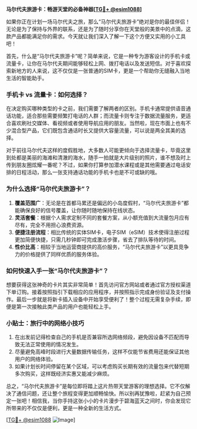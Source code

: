 **马尔代夫旅游卡：畅游天堂的必备神器[[TG💪+ @esim1088](https://t.me/s/esim1088)]**

如果你正在计划一场马尔代夫之旅，那么“马尔代夫旅游卡”绝对是你的最佳伴侣！无论是为了保持与外界的联系，还是为了随时分享你在天堂般的美景中的点滴，这款产品都能满足你的需求。今天就让我们深入了解一下这个方便又实用的小工具吧！

首先，什么是“马尔代夫旅游卡”呢？简单来说，它是一种专为游客设计的手机卡或流量卡，让你在马尔代夫期间能够轻松上网、拨打电话以及发送短信。对于喜欢探索新地方的人来说，这不仅仅是一张普通的SIM卡，更是一个帮助你无缝融入当地生活的智能助手。

### **手机卡 vs 流量卡：如何选择？**

在决定购买哪种类型的卡之前，我们需要了解两者的区别。手机卡通常提供语音通话功能，适合那些需要频繁打电话的人群；而流量卡则专注于数据流量服务，更适合喜欢刷社交媒体、看视频或者使用导航应用的朋友。当然啦，现在市面上也有不少混合型产品，它们既包含通话时长又提供大容量流量，可以说是两全其美的选择。

对于前往马尔代夫这样的度假胜地，大多数人可能更倾向于选择流量卡，毕竟这里到处都是美丽的海滩和清澈的海水，随手一拍就是大片级别的照片，谁不想及时上传到朋友圈炫耀一番呢？不过，如果你打算参加潜水课程或是其他需要通过电话安排的日程活动，那么一张支持通话功能的手机卡也是不可或缺的哦。

### **为什么选择“马尔代夫旅游卡”？**

1. **覆盖范围广**：无论是在首都马累还是偏远的小岛度假村，“马尔代夫旅游卡”都能确保良好的信号覆盖，让你随时随地保持在线状态。
2. **灵活套餐**：根据个人需求定制不同的套餐方案，从小额充值到大流量包月应有尽有，完全不用担心浪费资源。
3. **便捷注册流程**：相比传统的实体SIM卡，电子SIM（eSIM）技术使得注册过程更加简便快捷，只需几秒钟即可完成激活步骤，省去了排队等待的时间。
4. **性价比高**：相较于当地运营商提供的高价服务，“马尔代夫旅游卡”以更具竞争力的价格提供了同样优质的服务体验。

### **如何快速入手一张“马尔代夫旅游卡”？**

想要获得这张神奇的卡片其实非常简单！首先访问官方网站或者通过官方授权渠道下单订购。接着按照指引下载相应的应用程序，并按照指示完成身份验证及支付操作。最后一步就是将新卡插入设备中开始享受便利了！整个过程无需复杂手续，即便是第一次接触此类产品的用户也能轻松上手。

### **小贴士：旅行中的网络小技巧**

1. 在出发前记得检查自己的手机是否兼容所选网络频段，避免因设备不匹配而导致无法正常使用的情况发生。
2. 尽量避免高峰时段进行大量数据传输任务，这样不仅能节省费用还能保证其他用户的网络体验。
3. 如果计划长时间停留在某个区域，可以考虑购买长期有效的流量包来代替短期多次购买，这样既经济实惠又能减少麻烦。

总之，“马尔代夫旅游卡”是每位即将踏上这片热带天堂游客的理想选择。它不仅解决了通信问题，还让整个旅程变得更加顺畅愉快。所以别再犹豫啦，赶紧为自己预定一张吧！相信我，当你手持这张小小的卡片漫步于碧海蓝天之间时，你会发现它所带来的不仅仅是便利，更是一种全新的生活方式。

[[TG💪+ @esim1088](https://t.me/s/esim1088) ![Image](https://i.postimg.cc/4NQfJmqS/Snipaste-2025-05-13-00-14-12.png)]